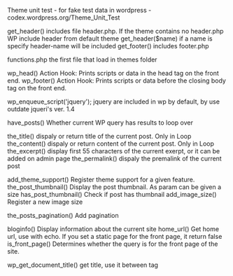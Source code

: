 Theme unit test  - for fake test data in wordpress - codex.wordpress.org/Theme_Unit_Test

get_header()        includes file header.php. If the theme contains no header.php WP include header from default theme
get_header($name)   if a name is specify header-name will be included 
get_footer()        includes footer.php 

functions.php   the first file that load in themes folder


wp_head()       Action Hook: Prints scripts or data in the head tag on the front end.
wp_footer()     Action Hook: Prints scripts or data before the closing body tag on the front end.

wp_enqueue_script('jquery');    jquery are included in wp by default, by use outdate jqueri's ver. 1.4


have_posts()    Whether current WP query has results to loop over
    
the_title()         dispaly or return title of the current post. Only in Loop
the_content()       dispaly or return content of the current post. Only in Loop
the_excerpt()       display first 55 characters of the current exerpt, or it can be added on admin page 
the_permalink()     dispaly the premalink of the current post

add_theme_support()     Register theme support for a given feature. 
the_post_thumbnail()    Display the post thumbnail. As param can be given a size
has_post_thumbnail()    Check if post has thumbnail
add_image_size()        Register a new image size

the_posts_pagination()      Add pagination

bloginfo()      Display information about the current site
home_url()      Get home url, use with echo. If you set a static page for the front page, it return false
is_front_page() Determines whether the query is for the front page of the site.

wp_get_document_title()             get title, use it between tag <title>
add_theme_support('title-tag');     delete <title> for using this hook 


register_nav_menus()   Registers navigation menu locations for a theme.
wp_nav_menu()       Displays a navigation menu
get_sidebar()       Load sidebar template. use with add_action('widget_init', 'my_func');
dynamic_sidebar()   Display dynamic sidebar.
is_active_sidebar()    Determines whether a sidebar is in use. 

the_custom_logo()       Displays a custom logo, linked to home.
has_custom_logo()       Determines whether the site has a custom logo.

body_class()   Display the classes for the body element. For custom background color in tag <body>

get_custom_header()     Get the header image data.

/* -- Config -- */

define('FS_METHOD', 'direct'); Allow install plugins using filesystem instead of FTP parameters
define('DEBUG', false) default value false, so no errors are shown on page
